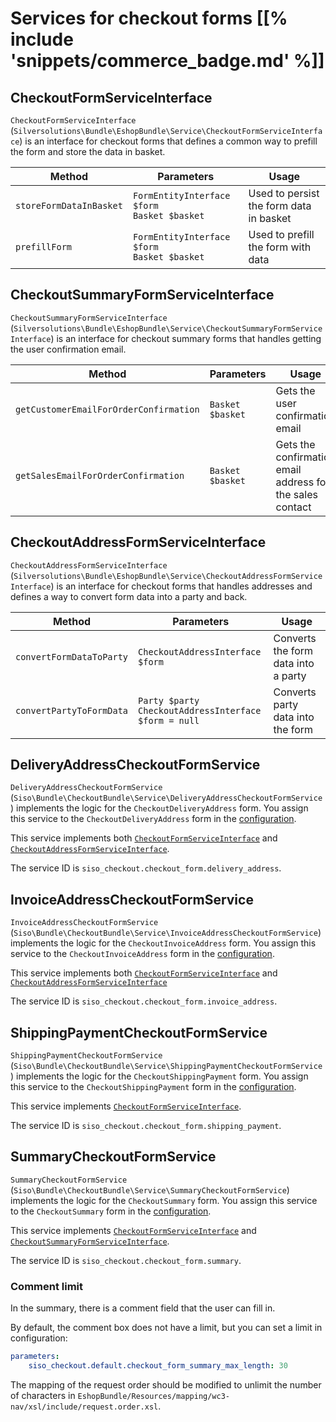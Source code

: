 # Services for checkout forms [[% include 'snippets/commerce_badge.md' %]]

## CheckoutFormServiceInterface

`CheckoutFormServiceInterface` (`Silversolutions\Bundle\EshopBundle\Service\CheckoutFormServiceInterface`)
is an interface for checkout forms that defines a common way to prefill the form and store the data in basket.

|Method|Parameters|Usage|
|--- |--- |--- |
|`storeFormDataInBasket`|`FormEntityInterface $form`</br>`Basket $basket`|Used to persist the form data in basket|
|`prefillForm`|`FormEntityInterface $form`</br>`Basket $basket`|Used to prefill the form with data|

## CheckoutSummaryFormServiceInterface

`CheckoutSummaryFormServiceInterface` (`Silversolutions\Bundle\EshopBundle\Service\CheckoutSummaryFormServiceInterface`)
is an interface for checkout summary forms that handles getting the user confirmation email.

|Method|Parameters|Usage|
|--- |--- |--- |
|`getCustomerEmailForOrderConfirmation`|`Basket $basket`|Gets the user confirmation email|
|`getSalesEmailForOrderConfirmation`|`Basket $basket`|Gets the confirmation email address for the sales contact|


## CheckoutAddressFormServiceInterface

`CheckoutAddressFormServiceInterface` (`Silversolutions\Bundle\EshopBundle\Service\CheckoutAddressFormServiceInterface`)
is an interface for checkout forms that handles addresses and defines a way to convert form data into a party and back.

|Method|Parameters|Usage|
|--- |--- |--- |
|`convertFormDataToParty`|`CheckoutAddressInterface $form`|Converts the form data into a party|
|`convertPartyToFormData`|`Party $party`</br>`CheckoutAddressInterface $form = null`|Converts party data into the form|

## DeliveryAddressCheckoutFormService

`DeliveryAddressCheckoutFormService` (`Siso\Bundle\CheckoutBundle\Service\DeliveryAddressCheckoutFormService`)
implements the logic for the `CheckoutDeliveryAddress` form.
You assign this service to the `CheckoutDeliveryAddress` form in the [configuration](configuration_for_checkout_forms.md).

This service implements both [`CheckoutFormServiceInterface`](#checkoutformserviceinterface) and [`CheckoutAddressFormServiceInterface`](#checkoutaddressformserviceinterface).

The service ID is `siso_checkout.checkout_form.delivery_address`.

## InvoiceAddressCheckoutFormService

`InvoiceAddressCheckoutFormService` (`Siso\Bundle\CheckoutBundle\Service\InvoiceAddressCheckoutFormService`)
implements the logic for the `CheckoutInvoiceAddress` form.
You assign this service to the `CheckoutInvoiceAddress` form in the [configuration](configuration_for_checkout_forms.md).

This service implements both [`CheckoutFormServiceInterface`](#checkoutformserviceinterface) and [`CheckoutAddressFormServiceInterface`](#checkoutaddressformserviceinterface)

The service ID is `siso_checkout.checkout_form.invoice_address`.

## ShippingPaymentCheckoutFormService

`ShippingPaymentCheckoutFormService` (`Siso\Bundle\CheckoutBundle\Service\ShippingPaymentCheckoutFormService`) implements the logic for the `CheckoutShippingPayment` form.
You assign this service to the `CheckoutShippingPayment` form in the [configuration](configuration_for_checkout_forms.md).

This service implements [`CheckoutFormServiceInterface`](#checkoutformserviceinterface).

The service ID is `siso_checkout.checkout_form.shipping_payment`.

## SummaryCheckoutFormService

`SummaryCheckoutFormService` (`Siso\Bundle\CheckoutBundle\Service\SummaryCheckoutFormService`) implements the logic for the `CheckoutSummary` form.
You assign this service to the `CheckoutSummary` form in the [configuration](configuration_for_checkout_forms.md).

This service implements [`CheckoutFormServiceInterface`](#checkoutformserviceinterface) and  [`CheckoutSummaryFormServiceInterface`](#checkoutsummaryformserviceinterface).

The service ID is `siso_checkout.checkout_form.summary`.

### Comment limit

In the summary, there is a comment field that the user can fill in.

By default, the comment box does not have a limit, but you can set a limit in configuration:

``` yaml
parameters:
    siso_checkout.default.checkout_form_summary_max_length: 30
```

The mapping of the request order should be modified to unlimit the number of characters
in `EshopBundle/Resources/mapping/wc3-nav/xsl/include/request.order.xsl`.
